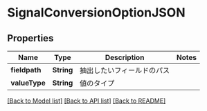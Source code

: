 # SignalConversionOptionJSON

## Properties
Name | Type | Description | Notes
------------ | ------------- | ------------- | -------------
**fieldpath** | **String** | 抽出したいフィールドのパス | 
**valueType** | **String** | 値のタイプ | 

[[Back to Model list]](../README.md#documentation-for-models) [[Back to API list]](../README.md#documentation-for-api-endpoints) [[Back to README]](../README.md)


